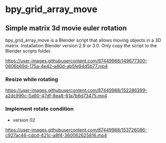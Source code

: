 # bpy_grid_array_move

## Simple matrix 3d movie euler rotation

bpy_grid_array_move is a Blender script that allows moving objects in a 3D matrix.
Installation
Blender version 2.9 or 3.0.
Only copy the script to the Blender scripts folder.

https://user-images.githubusercontent.com/87449988/149677300-0806b69d-175a-4e42-a80d-ab5fe94d5b77.mp4

### Resize while rotating

https://user-images.githubusercontent.com/87449988/152286399-a2dc990c-5a60-47df-8ea8-61a7b6d73475.mp4

### Implement rotate condition

* version 02

https://user-images.githubusercontent.com/87449988/153726086-c927ac46-cdcd-421c-a8f4-360062625816.mp4